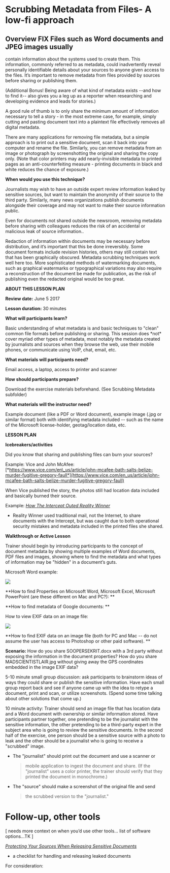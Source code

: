 Scrubbing Metadata from Files- A low-fi approach
================================================

## Overview FIX Files such as Word documents and JPEG images usually
contain information about the systems used to create them. This
information, commonly referred to as metadata, could inadvertently
reveal personally identifiable details about your sources to anyone
given access to the files. It’s important to remove metadata from files
provided by sources before sharing or publishing them.

(Additional Bonus! Being aware of what kind of metadata exists --and how
to find it-- also gives you a leg up as a reporter when researching and
developing evidence and leads for stories.)

A good rule of thumb is to only share the minimum amount of information
necessary to tell a story - in the most extreme case, for example,
simply cutting and pasting document text into a plaintext file
effectively removes all digital metadata.

There are many applications for removing file metadata, but a simple
approach is to print out a sensitive document, scan it back into your
computer and rename the file. Similarly, you can remove metadata from an
image or photograph by screenshotting the original and sharing the copy
only. (Note that color printers may add nearly-invisible metadata to
printed pages as an anti-counterfeiting measure - printing documents in
black and white reduces the chance of exposure.)

**When would you use this technique?**

Journalists may wish to have an outside expert review information leaked
by sensitive sources, but want to maintain the anonymity of their source
to the third party. Similarly, many news organizations publish documents
alongside their coverage and may not want to make their source
information public.

Even for documents not shared outside the newsroom, removing metadata
before sharing with colleagues reduces the risk of an accidental or
malicious leak of source information..

Redaction of information within documents may be necessary before
distribution, and it’s important that this be done irreversibly. Some
document formats include revision histories, others may still contain
text that has been graphically obscured. Metadata scrubbing techniques
work well here too. More sophisticated methods of watermarking
documents, such as graphical watermarks or typographical variations may
also require a reconstruction of the document be made for publication,
as the risk of publishing even the redacted original would be too great.

**ABOUT THIS LESSON PLAN**

**Review date:** June 5 2017

**Lesson duration:** 30 minutes

**What will participants learn?**

Basic understanding of what metadata is and basic techniques to "clean"
common file formats before publishing or sharing. This session does
\*not\* cover myriad other types of metadata, most notably the metadata
created by journalists and sources when they browse the web, use their
mobile phones, or communicate using VoIP, chat, email, etc.

**What materials will participants need?**

Email access, a laptop, access to printer and scanner

**How should participants prepare?**

Download the exercise materials beforehand. (See Scrubbing Metadata
subfolder)

**What materials will the instructor need?**

Example document (like a PDF or Word document), example image (.jpg or
similar format) both with identifying metadata included -- such as the
name of the Microsoft license-holder, geotag/location data, etc.

**LESSON PLAN**

**Icebreakers/activities**

Did you know that sharing and publishing files can burn your sources?

Example: Vice and John McAfee:
[*https://www.vice.com/en\_us/article/john-mcafee-bath-salts-belize-murder-fugitive-gregory-faull*](https://www.vice.com/en_us/article/john-mcafee-bath-salts-belize-murder-fugitive-gregory-faull)

When Vice published the story, the photos still had location data
included and basically burned their source.

Example: [*How The Intercept Outed Reality
Winner*](http://blog.erratasec.com/2017/06/how-intercept-outed-reality-winner.html)
- Reality Winner used traditional mail, not the Internet, to share
documents with the Intercept, but was caught due to both operational
security mistakes and metadata included in the printed files she shared.

**Walkthrough or Active Lesson**

Trainer should begin by introducing participants to the concept of
document metadata by showing multiple examples of Word documents, PDF
files and images, showing where to find the metadata and what types of
information may be "hidden" in a document’s guts.

Microsoft Word example:

![](media/image2.png)

**How to find Properties on Microsoft Word, Microsoft Excel, Microsoft
PowerPoint (are these different on Mac and PC?): **

**How to find metadata of Google documents: **

How to view EXIF data on an image file:

![](media/image4.png)

**How to find EXIF data on an image file (both for PC and Mac -- do not
assume the user has access to Photoshop or other paid software). **

**Scenario:** How do you share SOOPERSEKRIT.docx with a 3rd party
without exposing the information in the document properties? How do you
share MADSCIENTISTLAIR.jpg without giving away the GPS coordinates
embedded in the image EXIF data?

5-10 minute small group discussion: ask participants to brainstorm ideas
of ways they could share or publish the sensitive information. Have each
small group report back and see if anyone came up with the idea to
retype a document, print and scan, or utilize screenshots. (Spend some
time talking about other solutions that come up.)

10 minute activity: Trainer should send an image file that has location
data and a Word document with ownership or similar information stored.
Have participants partner together, one pretending to be the journalist
with the sensitive information, the other pretending to be a third-party
expert in the subject area who is going to review the sensitive
documents. In the second half of the exercise, one person should be a
sensitive source with a photo to leak and the other should be a
journalist who is going to receive a "scrubbed" image.

-   The "journalist" should print out the document and use a scanner or
    > mobile application to ingest the document and share. (If the
    > "journalist" uses a color printer, the trainer should verify that
    > they printed the document in monochrome.)

-   The "source" should make a screenshot of the original file and send
    > the scrubbed version to the "journalist."

Follow-up, other tools
======================

\[ needs more context on when you’d use other tools… list of software
options…TK \]

[*Protecting Your Sources When Releasing Sensitive
Documents*](https://source.opennews.org/articles/how-protect-your-sources-when-releasing-sensitive-/)
- a checklist for handling and releasing leaked documents

For consideration:
